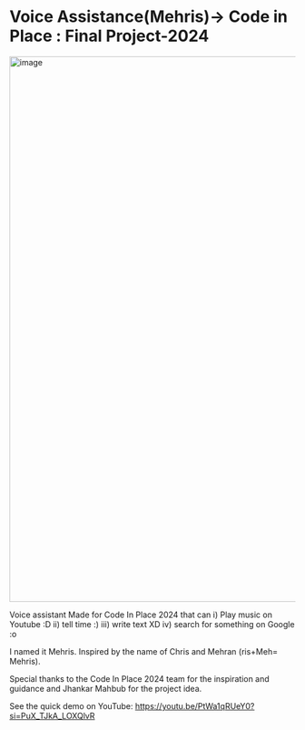 # Voice Assistance(Mehris)-> Code in Place : Final Project-2024
<img width="960" alt="image" src="https://github.com/shakhawathossain07/Voice-Assistance-Code-in-Place-Final-Project-/assets/109748582/779e5ea1-ac33-427d-9295-4cfe8a621975">

Voice assistant Made for Code In Place 2024 that can 
i) Play music on Youtube :D
ii) tell time :)
iii) write text XD 
iv) search for something on Google :o

I named it Mehris. Inspired by the name of Chris and Mehran (ris+Meh= Mehris).

Special thanks to the Code In Place 2024 team for the inspiration and guidance and Jhankar Mahbub for the project idea.

See the quick demo on YouTube: https://youtu.be/PtWa1qRUeY0?si=PuX_TJkA_LOXQlvR
